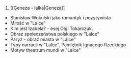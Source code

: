 1. [[Geneza - lalka|Geneza]]

- Stanisław Wokulski jako romantyk i pozytywista
- Miłość w "Lalce"
- Kim jest Izabela? - esej Olgi Tokarczuk.
- Obraz społeczeństwa polskiego w "Lalce"
- Paryż - obraz miasta w "Lalce"
- Typy narracji w "Lalce". Pamiętnik Ignacego Rzeckiego
- Motyw theatrum mundi w "Lalce"